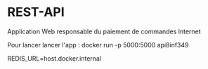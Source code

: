 # REST-API
Application Web responsable du paiement de commandes Internet

Pour lancer lancer l'app : docker run -p 5000:5000 api8inf349 

REDIS_URL=host.docker.internal 